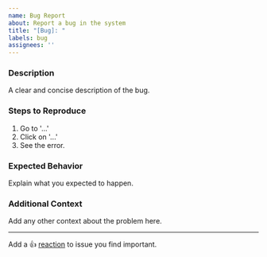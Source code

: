 ```yaml
---
name: Bug Report
about: Report a bug in the system
title: "[Bug]: "
labels: bug
assignees: ''
---
```


### Description
A clear and concise description of the bug.

### Steps to Reproduce
1. Go to '...'
2. Click on '...'
3. See the error.

### Expected Behavior
Explain what you expected to happen.

### Additional Context
Add any other context about the problem here.

---

Add a :+1: [reaction] to issue you find important.

[reaction]: https://github.blog/2016-03-10-add-reactions-to-pull-requests-issues-and-comments/